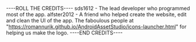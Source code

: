 ----ROLL THE CREDITS----
sds1612 - The lead developer who programmed most of the app.
alfster2012 - A friend who helped create the website, edit and clean the UI of the app.
The faboulous people at "https://romannurik.github.io/AndroidAssetStudio/icons-launcher.html" for helping us make the logo.
----END CREDITS----
